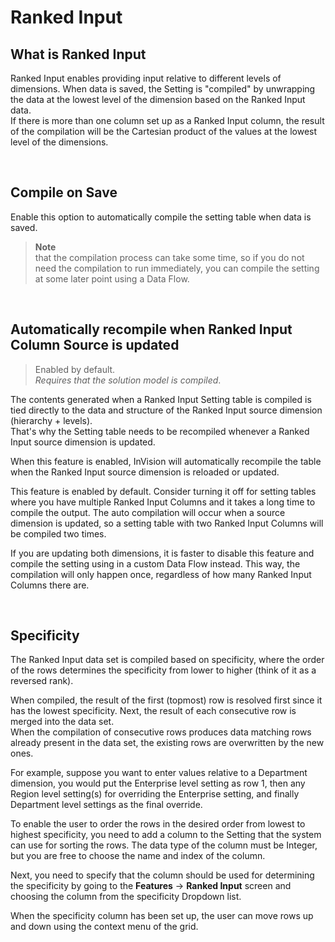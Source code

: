 
# Ranked Input
## What is Ranked Input

Ranked Input enables providing input relative to different levels of dimensions. When data is saved, the Setting is "compiled" by unwrapping the data at the lowest level of the dimension based on the Ranked Input data.  
If there is more than one column set up as a Ranked Input column, the result of the compilation will be the Cartesian product of the values at the lowest level of the dimensions.


<br/>

## Compile on Save

Enable this option to automatically compile the setting table when data is saved.  

>**Note**  
>that the compilation process can take some time, so if you do not need the compilation to run immediately, you can compile the setting at some later point using a Data Flow.

<br/>

## Automatically recompile when Ranked Input Column Source is updated

>Enabled by default.  
>*Requires that the solution model is compiled*. 

The contents generated when a Ranked Input Setting table is compiled is tied directly to the data and structure of the Ranked Input source dimension (hierarchy + levels).  
That's why the Setting table needs to be recompiled whenever a Ranked Input source dimension is updated.

When this feature is enabled, InVision will automatically recompile the table when the Ranked Input source dimension is reloaded or updated.

This feature is enabled by default. Consider turning it off for setting tables where you have multiple Ranked Input Columns and it takes a long time to compile the output. The auto compilation will occur when a source dimension is updated, so a setting table with two Ranked Input Columns will be compiled two times.  

If you are updating both dimensions, it is faster to disable this feature and compile the setting using in a custom Data Flow instead. This way, the compilation will only happen once, regardless of how many Ranked Input Columns there are.

<br/>

## Specificity

The Ranked Input data set is compiled based on specificity, where the order of the rows determines the specificity from lower to higher (think of it as a reversed rank). 

When compiled, the result of the first (topmost) row is resolved first since it has the lowest specificity. Next, the result of each consecutive row is merged into the data set.  
When the compilation of consecutive rows produces data matching rows already present in the data set, the existing rows are overwritten by the new ones.  

For example, suppose you want to enter values relative to a Department dimension, you would put the Enterprise level setting as row 1, then any Region level setting(s) for overriding the Enterprise setting, and finally Department level settings as the final override.

To enable the user to order the rows in the desired order from lowest to highest specificity, you need to add a column to the Setting that the system can use for sorting the rows. The data type of the column must be Integer, but you are free to choose the name and index of the column.  

Next, you need to specify that the column should be used for determining the specificity by going to the **Features** -> **Ranked Input** screen and choosing the column from the specificity Dropdown list.

When the specificity column has been set up, the user can move rows up and down using the context menu of the grid.
